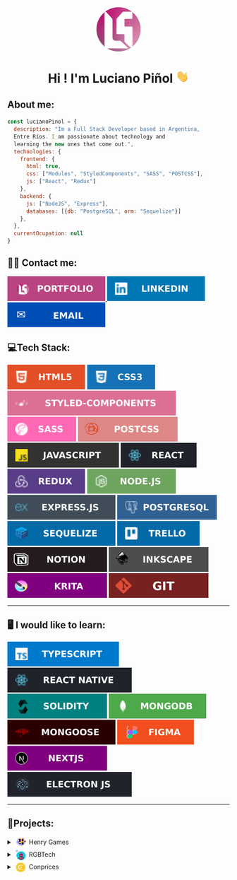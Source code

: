 <div align='center'>
<a href='https://lucianopinol.com'>
<img src='./assets/CircleLogo.png' width='100'/>
</a>
<h1>Hi ! I'm Luciano Piñol <img src='./assets/Hi.gif' width='30'/>
</h1>
</div>

## About me:

```javascript
const lucianoPinol = {
  description: "Im a Full Stack Developer based in Argentina,
  Entre Ríos. I am passionate about technology and
  learning the new ones that come out.",
  technologies: {
    frontend: {
      html: true,
      css: ["Modules", "StyledComponents", "SASS", "POSTCSS"],
      js: ["React", "Redux"]
    },
    backend: {
      js: ["NodeJS", "Express"],
      databases: [{db: "PostgreSQL", orm: "Sequelize"}]
    },
  },
  currentOcupation: null
}
```

## 👨‍💼 Contact me:

<div>
<a href='https://www.lucianopinol.com'>
<img src='./assets/portfolio.svg'/>
</a>
<a href='https://www.linkedin.com/in/lucianopinol/'>
<img src='./assets/linkedin.svg'/>
</a>
<a href='mailto:dev@lucianopinol.com'>
<img src='./assets/email.svg'/>
</a>
</div>

## 💻Tech Stack:

<div>
<img src='./assets/html.svg'>
<img src='./assets/css.svg'>
<img src='./assets/styledcomponents.svg'>
<img src='./assets/sass.svg'>
<img src='./assets/postcss.svg'>
<img src='./assets/javascript.svg'>
<img src='./assets/react.svg'>
<img src='./assets/redux.svg'>
<img src='./assets/nodejs.svg'>
<img src='./assets/expressjs.svg'>
<img src='./assets/postgresql.svg'>
<img src='./assets/sequelize.svg'>
<img src='./assets/trello.svg'>
<img src='./assets/notion.svg'>
<img src='./assets/inkscape.svg'>
<img src='./assets/krita.svg'>
<img src='./assets/git.svg'>
</div>

---

## 🖥️ I would like to learn:

<div>
<img src='./assets/typescript.svg'>
<img src='./assets/reactnative.svg'>
<img src='./assets/solidity.svg'>
<img src='./assets/mongodb.svg'>
<img src='./assets/mongoose.svg'>
<img src='./assets/figma.svg'>
<img src='./assets/nextjs.svg'>
<img src='./assets/electronjs.svg'>
</div>

---

## 💼Projects:

<details>
  <summary><img align='center' src='./assets/logo5.png' width='30'/> Henry Games</summary>

# <img align='center' src='./assets/logo5.png' width='100'/> Henry Games

### Description:

Español: Pequeña aplicación para buscar y crear información sobre juegos, filtrar por nombre, valoración, género y orígen. **_Para más información revisar el repositorio._**

English: Small application to search and create game information, filter by name, rating, genre and origin. **_For more information, check the repository._**

- **Link Deploy**: <a href='https://henrygames.lucianopinol.com'>https://henrygames.lucianopinol.com</a>
- **Link Repository**: <a href='https://github.com/Luem2/pi-videogames'>https://github.com/Luem2/pi-videogames</a>
  <a href='https://henrygames.lucianopinol.com'>
  <img src='./assets/henrygames.png' >
  </a>

</details>

<details>
  <summary><img align='center' src='./assets/logo-dibujo-2.png' width='30'/> RGBTech</summary>

# <img align='center' src='./assets/logo-dibujo-2.png' width='100'/> RGBTech

### Description:

Español: E-commerce de productos tecnológicos, enfocado para los aficionados de la tecnología y a los gamers. Cuenta con panel de administrador, base de datos para usuarios, acceso con Google y mucho más. **_Para más información revisar el repositorio._**

English: E-commerce of technological products, focused on technology fans and gamers. It has an administrator panel, user database, access with Google and much more. **_For more information, check the repository._**

- **Link Deploy**: <a href='https://rgbtech.vercel.app/'>https://rgbtech.vercel.app/</a>
- **Link Repository**: <a href='https://github.com/RGBTech-PF/rgbtech'>https://github.com/RGBTech-PF/rgbtech</a>
  <a href='https://rgbtech.vercel.app/'>
  <img src='./assets/rgbtech.png' >
  </a>

</details>
<details>
  <summary><img align='center' src='./assets/coinprices.png' width='30'/> Conprices</summary>

# <img align='center' src='./assets/coinprices.png' width='100'/> Conprices

# Coming Soon...

</details>

